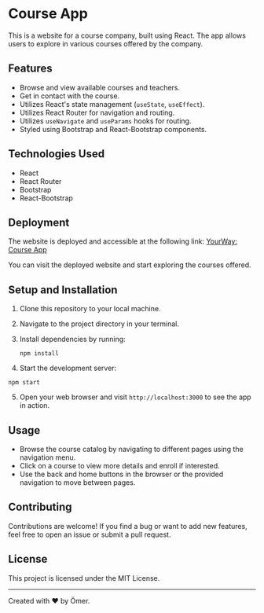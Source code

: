 # Course App

This is a website for a course company, built using React. The app allows users to explore in various courses offered by the company.

## Features

- Browse and view available courses and teachers.
- Get in contact with the course.
- Utilizes React's state management (`useState`, `useEffect`).
- Utilizes React Router for navigation and routing.
- Utilizes `useNavigate` and `useParams` hooks for routing.
- Styled using Bootstrap and React-Bootstrap components.

## Technologies Used

- React
- React Router
- Bootstrap
- React-Bootstrap

## Deployment

The website is deployed and accessible at the following link:
[YourWay: Course App](https://your-deployed-url.com)

You can visit the deployed website and start exploring the courses offered.

## Setup and Installation

1. Clone this repository to your local machine.
2. Navigate to the project directory in your terminal.
3. Install dependencies by running:

   ```
   npm install
   ```

4. Start the development server:

```
npm start
```

5. Open your web browser and visit `http://localhost:3000` to see the app in action.

## Usage

- Browse the course catalog by navigating to different pages using the navigation menu.
- Click on a course to view more details and enroll if interested.
- Use the back and home buttons in the browser or the provided navigation to move between pages.

## Contributing

Contributions are welcome! If you find a bug or want to add new features, feel free to open an issue or submit a pull request.

## License

This project is licensed under the MIT License.

---

Created with ❤️ by Ömer.
